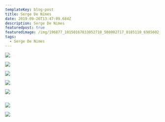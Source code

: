 ```yaml
---
templateKey: blog-post
title: Serge De Nimes
date: 2019-09-26T13:47:09.684Z
description: Serge De Nimes
featuredpost: true
featuredimage: /img/196877_10150167033052718_508002717_8185110_6985602_n.jpeg
tags:
  - Serge De Nimes
---
```

![](/img/196877_10150167033052718_508002717_8185110_6985602_n.jpeg)

![](/img/top22.jpg)

![](/img/serge-logo-4_o.jpg)

![](/img/serge-logo-3_o.jpg)

![](/img/serge-logo-2_o.jpg)

![]()

![](/img/screen-shot-2013-04-15-at-22.41.11_o.png)

![](/img/serge-logo-1_o.jpg)

